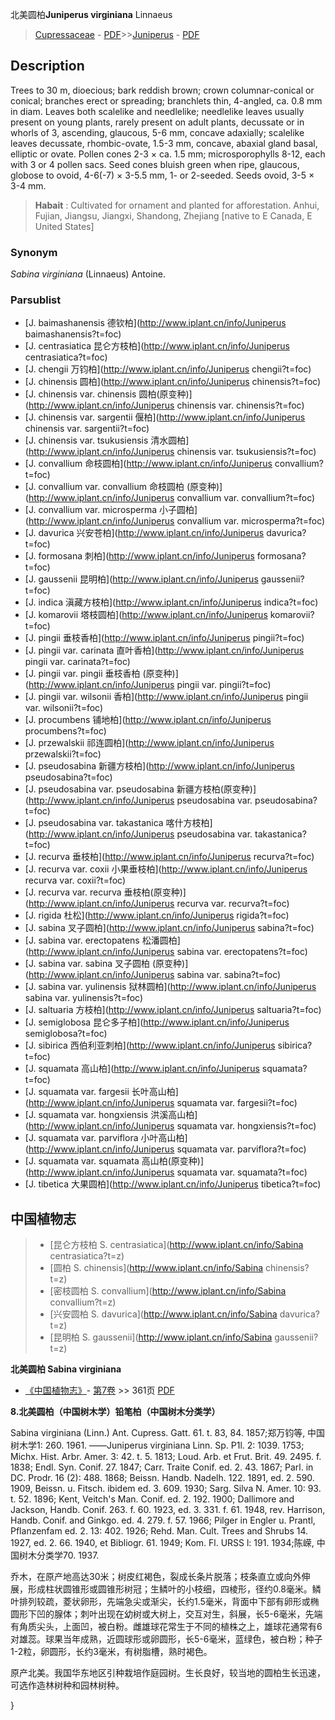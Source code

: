 北美圆柏**Juniperus virginiana** Linnaeus

> [Cupressaceae](http://www.iplant.cn/info/Cupressaceae?t=foc) - [PDF](http://www.iplant.cn/foc/pdf/Cupressaceae.pdf)>>[Juniperus](http://www.iplant.cn/info/Juniperus?t=foc) - [PDF](http://www.iplant.cn/foc/pdf/Juniperus.pdf)

## Description

Trees to 30 m, dioecious; bark reddish brown; crown columnar-conical or conical; branches erect or spreading; branchlets thin, 4-angled, ca. 0.8 mm in diam. Leaves both scalelike and needlelike; needlelike leaves usually present on young plants, rarely present on adult plants, decussate or in whorls of 3, ascending, glaucous, 5-6 mm, concave adaxially; scalelike leaves decussate, rhombic-ovate, 1.5-3 mm, concave, abaxial gland basal, elliptic or ovate. Pollen cones 2-3 ×  ca. 1.5 mm; microsporophylls 8-12, each with 3 or 4 pollen sacs. Seed cones bluish green when ripe, glaucous, globose to ovoid, 4-6(-7) ×  3-5.5 mm, 1- or 2-seeded. Seeds ovoid, 3-5 ×  3-4 mm.

> **Habait** : 
> Cultivated for ornament and planted for afforestation. Anhui, Fujian, Jiangsu, Jiangxi, Shandong, Zhejiang [native to E Canada, E United States]

### Synonym
*Sabina virginiana* (Linnaeus) Antoine.

### Parsublist

* [J.  baimashanensis  德钦柏](http://www.iplant.cn/info/Juniperus baimashanensis?t=foc)
* [J.  centrasiatica  昆仑方枝柏](http://www.iplant.cn/info/Juniperus centrasiatica?t=foc)
* [J.  chengii  万钧柏](http://www.iplant.cn/info/Juniperus chengii?t=foc)
* [J.  chinensis  圆柏](http://www.iplant.cn/info/Juniperus chinensis?t=foc)
* [J.  chinensis var. chinensis  圆柏(原变种)](http://www.iplant.cn/info/Juniperus chinensis var. chinensis?t=foc)
* [J.  chinensis var. sargentii  偃柏](http://www.iplant.cn/info/Juniperus chinensis var. sargentii?t=foc)
* [J.  chinensis var. tsukusiensis  清水圆柏](http://www.iplant.cn/info/Juniperus chinensis var. tsukusiensis?t=foc)
* [J.  convallium  命枝圆柏](http://www.iplant.cn/info/Juniperus convallium?t=foc)
* [J.  convallium var. convallium  命枝圆柏 (原变种)](http://www.iplant.cn/info/Juniperus convallium var. convallium?t=foc)
* [J.  convallium var. microsperma  小子圆柏](http://www.iplant.cn/info/Juniperus convallium var. microsperma?t=foc)
* [J.  davurica  兴安苍柏](http://www.iplant.cn/info/Juniperus davurica?t=foc)
* [J.  formosana  刺柏](http://www.iplant.cn/info/Juniperus formosana?t=foc)
* [J.  gaussenii  昆明柏](http://www.iplant.cn/info/Juniperus gaussenii?t=foc)
* [J.  indica  滇藏方枝柏](http://www.iplant.cn/info/Juniperus indica?t=foc)
* [J.  komarovii  塔枝圆柏](http://www.iplant.cn/info/Juniperus komarovii?t=foc)
* [J.  pingii  垂枝香柏](http://www.iplant.cn/info/Juniperus pingii?t=foc)
* [J.  pingii var. carinata  直叶香柏](http://www.iplant.cn/info/Juniperus pingii var. carinata?t=foc)
* [J.  pingii var. pingii  垂枝香柏 (原变种)](http://www.iplant.cn/info/Juniperus pingii var. pingii?t=foc)
* [J.  pingii var. wilsonii  香柏](http://www.iplant.cn/info/Juniperus pingii var. wilsonii?t=foc)
* [J.  procumbens  铺地柏](http://www.iplant.cn/info/Juniperus procumbens?t=foc)
* [J.  przewalskii  祁连圆柏](http://www.iplant.cn/info/Juniperus przewalskii?t=foc)
* [J.  pseudosabina  新疆方枝柏](http://www.iplant.cn/info/Juniperus pseudosabina?t=foc)
* [J.  pseudosabina var. pseudosabina  新疆方枝柏(原变种)](http://www.iplant.cn/info/Juniperus pseudosabina var. pseudosabina?t=foc)
* [J.  pseudosabina var. takastanica  喀什方枝柏](http://www.iplant.cn/info/Juniperus pseudosabina var. takastanica?t=foc)
* [J.  recurva  垂枝柏](http://www.iplant.cn/info/Juniperus recurva?t=foc)
* [J.  recurva var. coxii  小果垂枝柏](http://www.iplant.cn/info/Juniperus recurva var. coxii?t=foc)
* [J.  recurva var. recurva  垂枝柏(原变种)](http://www.iplant.cn/info/Juniperus recurva var. recurva?t=foc)
* [J.  rigida  杜松](http://www.iplant.cn/info/Juniperus rigida?t=foc)
* [J.  sabina  叉子圆柏](http://www.iplant.cn/info/Juniperus sabina?t=foc)
* [J.  sabina var. erectopatens  松潘圆柏](http://www.iplant.cn/info/Juniperus sabina var. erectopatens?t=foc)
* [J.  sabina var. sabina  叉子圆柏 (原变种)](http://www.iplant.cn/info/Juniperus sabina var. sabina?t=foc)
* [J.  sabina var. yulinensis  狱林圆柏](http://www.iplant.cn/info/Juniperus sabina var. yulinensis?t=foc)
* [J.  saltuaria  方枝柏](http://www.iplant.cn/info/Juniperus saltuaria?t=foc)
* [J.  semiglobosa  昆仑多子柏](http://www.iplant.cn/info/Juniperus semiglobosa?t=foc)
* [J.  sibirica  西伯利亚刺柏](http://www.iplant.cn/info/Juniperus sibirica?t=foc)
* [J.  squamata  高山柏](http://www.iplant.cn/info/Juniperus squamata?t=foc)
* [J.  squamata var. fargesii  长叶高山柏](http://www.iplant.cn/info/Juniperus squamata var. fargesii?t=foc)
* [J.  squamata var. hongxiensis  洪溪高山柏](http://www.iplant.cn/info/Juniperus squamata var. hongxiensis?t=foc)
* [J.  squamata var. parviflora  小叶高山柏](http://www.iplant.cn/info/Juniperus squamata var. parviflora?t=foc)
* [J.  squamata var. squamata  高山柏(原变种)](http://www.iplant.cn/info/Juniperus squamata var. squamata?t=foc)
* [J.  tibetica  大果圆柏](http://www.iplant.cn/info/Juniperus tibetica?t=foc)

## 中国植物志

> * [昆仑方枝柏  S.  centrasiatica](http://www.iplant.cn/info/Sabina centrasiatica?t=z)
> * [圆柏  S.  chinensis](http://www.iplant.cn/info/Sabina chinensis?t=z)
> * [密枝圆柏  S.  convallium](http://www.iplant.cn/info/Sabina convallium?t=z)
> * [兴安圆柏  S.  davurica](http://www.iplant.cn/info/Sabina davurica?t=z)
> * [昆明柏  S.  gaussenii](http://www.iplant.cn/info/Sabina gaussenii?t=z)

**北美圆柏 Sabina virginiana**

* [《中国植物志》](http://www.iplant.cn/frps)- [第7卷](http://www.iplant.cn/frps/vol/7) >> 361页 [PDF](http://www.iplant.cn/frps/pdf/7/361a.pdf)

**8.北美圆柏（中国树木学）铅笔柏（中国树木分类学）**

Sabina virginiana (Linn.) Ant. Cupress. Gatt. 61. t. 83, 84. 1857;郑万钧等, 中国树木学1: 260. 1961. ——Juniperus virginiana Linn. Sp. P1l. 2: 1039. 1753; Michx. Hist. Arbr. Amer. 3: 42. t. 5. 1813; Loud. Arb. et Frut. Brit. 49. 2495. f. 1838; Endl. Syn. Conif. 27. 1847; Carr. Traite Conif. ed. 2. 43. 1867; Parl. in DC. Prodr. 16 (2): 488. 1868; Beissn. Handb. Nadelh. 122. 1891, ed. 2. 590. 1909, Beissn. u. Fitsch. ibidem ed. 3. 609. 1930; Sarg. Silva N. Amer. 10: 93. t. 52. 1896; Kent, Veitch's Man. Conif. ed. 2. 192. 1900; Dallimore and Jackson, Handb. Conif. 263. f. 60. 1923, ed. 3. 331. f. 61. 1948, rev. Harrison, Handb. Conif. and Ginkgo. ed. 4. 279. f. 57. 1966; Pilger in Engler u. Prantl, Pflanzenfam ed. 2. 13: 402. 1926; Rehd. Man. Cult. Trees and Shrubs 14. 1927, ed. 2. 66. 1940, et Bibliogr. 61. 1949; Kom. Fl. URSS l: 191. 1934;陈嵘, 中国树木分类学70. 1937.

乔木，在原产地高达30米；树皮红褐色，裂成长条片脱落；枝条直立或向外伸展，形成柱状圆锥形或圆锥形树冠；生鳞叶的小枝细，四棱形，径约0.8毫米。鳞叶排列较疏，菱状卵形，先端急尖或渐尖，长约1.5毫米，背面中下部有卵形或椭圆形下凹的腺体；刺叶出现在幼树或大树上，交互对生，斜展，长5-6毫米，先端有角质尖头，上面凹，被白粉。雌雄球花常生于不同的植株之上，雄球花通常有6对雄蕊。球果当年成熟，近圆球形或卵圆形，长5-6毫米，蓝绿色，被白粉；种子1-2粒，卵圆形，长约3毫米，有树脂槽，熟时褐色。

原产北美。我国华东地区引种栽培作庭园树。生长良好，较当地的圆柏生长迅速，可选作造林树种和园林树种。

}